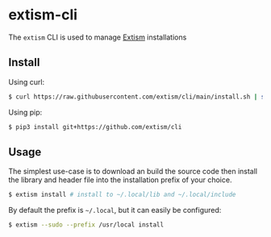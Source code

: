 # extism-cli

The `extism` CLI is used to manage [Extism](https://github.com/extism/extism) installations

## Install

Using curl:

```sh
$ curl https://raw.githubusercontent.com/extism/cli/main/install.sh | sh
```

Using pip:

```sh
$ pip3 install git+https://github.com/extism/cli
```

## Usage

The simplest use-case is to download an build the source code then install the library and header file into 
the installation prefix of your choice.

```sh
$ extism install # install to ~/.local/lib and ~/.local/include
```

By default the prefix is `~/.local`, but it can easily be configured:

```sh
$ extism --sudo --prefix /usr/local install
```